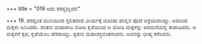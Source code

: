 +++
title = "019 ಅದು ಶರಸ್ತಮ್ಭದಲಿ"

+++
19. ಶರದ್ವಂತ ಮುನಿಯಿಂದ ಸ್ಖಲಿತವಾದ ವೀರ್ಯಕ್ಕೆ ಜೊಂಡು ಹುಲ್ಲಿನ ಪೊದೆ ಆಶ್ರಯವಾಯ್ತು. ಅದರಿಂದ ಮಕ್ಕಳು ಜನಿಸಿದರು. ಶಂತನು ಮಹಾರಾಜ ನೋಡಿ ಕೃಪೆಯಿಂದ ಆ ಜೋಡಿ ಮಕ್ಕಳನ್ನು ಅರಮನೆಯಲ್ಲಿ ಕಾಪಾಡಿದನು. ಆ ಮಕ್ಕಳಿಗೆ ಕೃಪ, ಕೃಪೆಯೆಂಬ ಹೆಸರಾಯ್ತು. ಕೃಪನು ಮಹಾಶಕ್ತಿವಂತನಾದನು. ಅವನನ್ನು ಭೀಷ್ಮ ಕರೆಸಿದನು.